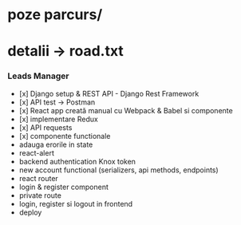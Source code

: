 <h1>poze parcurs/</h1>
<h1>detalii -> road.txt</h1>

<h3>Leads Manager</h3>

<ul>
<li>[x] Django setup & REST API - Django Rest Framework</li>
<li>[x] API test -> Postman</li>
<li>[x] React app creată manual cu Webpack & Babel si componente</li>
<li>[x] implementare Redux</li>
<li>[x] API requests</li>
<li>[x] componente functionale</li>
<li>adauga erorile in state</li>
<li>react-alert</li>
<li>backend authentication Knox token</li>
<li>new account functional (serializers, api methods, endpoints)</li>
<li>react router</li>
<li>login & register component</li>
<li>private route</li>
<li>login, register si logout in frontend</li>
<li>deploy</li>
</ul>
